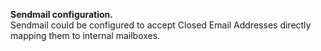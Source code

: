 <b>Sendmail configuration.</b><br/>
Sendmail could be configured to accept Closed Email Addresses directly mapping them to internal mailboxes.
